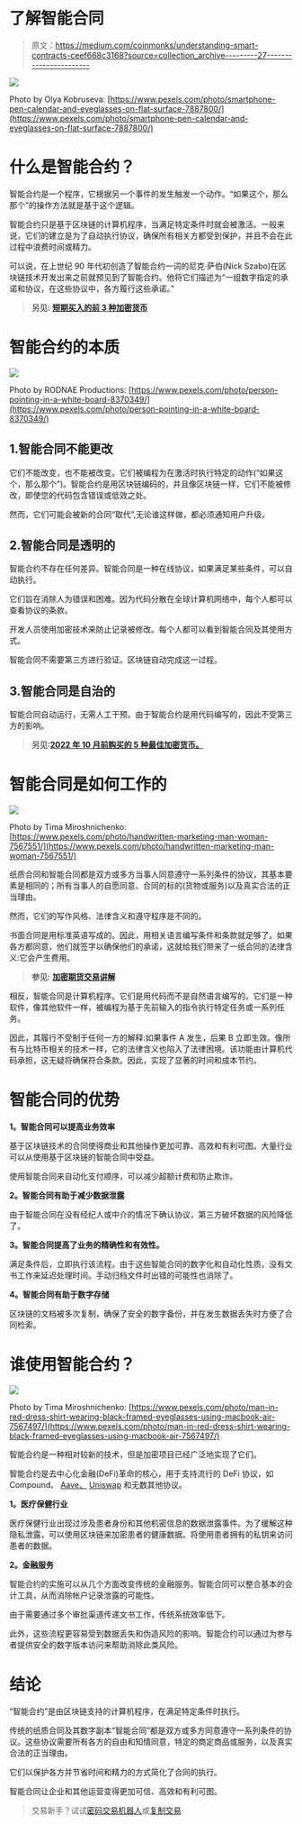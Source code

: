 # 了解智能合同

> 原文：<https://medium.com/coinmonks/understanding-smart-contracts-ceef668c3168?source=collection_archive---------27----------------------->

![](img/e80cd3cec9f3a7cc424b9362a533929d.png)

Photo by Olya Kobruseva: [https://www.pexels.com/photo/smartphone-pen-calendar-and-eyeglasses-on-flat-surface-7887800/](https://www.pexels.com/photo/smartphone-pen-calendar-and-eyeglasses-on-flat-surface-7887800/)

# 什么是智能合约？

智能合约是一个程序，它根据另一个事件的发生触发一个动作。“如果这个，那么那个”的操作方法就是基于这个逻辑。

智能合约只是基于区块链的计算机程序，当满足特定条件时就会被激活。一般来说，它们的建立是为了自动执行协议，确保所有相关方都受到保护，并且不会在此过程中浪费时间或精力。

可以说，在上世纪 90 年代初创造了智能合约一词的尼克·萨伯(Nick Szabo)在区块链技术开发出来之前就预见到了智能合约。他将它们描述为“一组数字指定的承诺和协议，在这些协议中，各方履行这些承诺。”

> **另见:** [**短期买入的前 3 种加密货币**](https://ilekeairende.com/top-3-cryptocurrencies-to-buy-for-the-short-term-68182977f045)

# 智能合约的本质

![](img/9ebde0c57d6006459f348e9d72bfa9f1.png)

Photo by RODNAE Productions: [https://www.pexels.com/photo/person-pointing-in-a-white-board-8370349/](https://www.pexels.com/photo/person-pointing-in-a-white-board-8370349/)

## 1.智能合同不能更改

它们不能改变，也不能被改变。它们被编程为在激活时执行特定的动作(“如果这个，那么那个”)。智能合约是用区块链编码的，并且像区块链一样，它们不能被修改，即使您的代码包含错误或低效之处。

然而，它们可能会被新的合同“取代”,无论谁这样做，都必须通知用户升级。

## 2.智能合同是透明的

智能合约不存在任何差异。智能合同是一种在线协议，如果满足某些条件，可以自动执行。

它们旨在消除人为错误和困难。因为代码分散在全球计算机网络中，每个人都可以查看协议的条款。

开发人员使用加密技术来防止记录被修改。每个人都可以看到智能合同及其使用方式。

智能合同不需要第三方进行验证。区块链自动完成这一过程。

## 3.智能合同是自治的

智能合同自动运行，无需人工干预。由于智能合约是用代码编写的，因此不受第三方的影响。

> **另见:**[**2022 年 10 月前购买的 5 种最佳加密货币。**](/coinmonks/5-best-cryptocurrencies-to-buy-ahead-of-october-2022-5cfc758a1a5b)

# 智能合同是如何工作的

![](img/3a9b719acd9b80e988f784be431ed5d6.png)

Photo by Tima Miroshnichenko: [https://www.pexels.com/photo/handwritten-marketing-man-woman-7567551/](https://www.pexels.com/photo/handwritten-marketing-man-woman-7567551/)

纸质合同和智能合同都是双方或多方当事人同意遵守一系列条件的协议，其基本要素是相同的；所有当事人的自愿同意、合同的标的(货物或服务)以及真实合法的正当理由。

然而，它们的写作风格、法律含义和遵守程序是不同的。

书面合同是用标准英语写成的。因此，用相关语言编写条件和条款就足够了。如果各方都同意，他们就签字以确保他们的承诺，这就给我们带来了一纸合同的法律含义:它会产生费用。

> **参见:** [**加密期货交易讲解**](https://medium.com/coinmonks/crypto-futures-trading-explained-684598049ba8https://medium.com/coinmonks/crypto-futures-trading-explained-684598049ba8)

相反，智能合同是计算机程序。它们是用代码而不是自然语言编写的。它们是一种软件，像其他软件一样，被编程为基于先前输入的指令执行特定任务或一系列任务。

因此，其履行不受制于任何一方的解释:如果事件 A 发生，后果 B 立即生效。像所有与比特币相关的技术一样，它的法律含义也陷入了法律困境。该功能由计算机代码承担，这无疑将确保符合条款。因此，实现了显著的时间和成本节约。

# 智能合同的优势

**1。智能合同可以提高业务效率**

基于区块链技术的合同使得商业和其他操作更加可靠、高效和有利可图。大量行业可以从使用基于区块链的智能合同中受益。

使用智能合同来自动化支付顺序，可以减少超额计费和防止欺诈。

**2。智能合同有助于减少数据泄露**

由于智能合同在没有经纪人或中介的情况下确认协议，第三方破坏数据的风险降低了。

**3。智能合同提高了业务的精确性和有效性。**

满足条件后，立即执行该流程。由于这些智能合同的数字化和自动化性质，没有文书工作来延迟处理时间。手动归档文件时出错的可能性也消除了。

**4。智能合同有助于数字存储**

区块链的文档被多次复制，确保了安全的数字备份，并在发生数据丢失时方便了合同检索。

# 谁使用智能合约？

![](img/e4eedb7ebc9ef06b6d0b1981fab8f8cd.png)

Photo by Tima Miroshnichenko: [https://www.pexels.com/photo/man-in-red-dress-shirt-wearing-black-framed-eyeglasses-using-macbook-air-7567497/](https://www.pexels.com/photo/man-in-red-dress-shirt-wearing-black-framed-eyeglasses-using-macbook-air-7567497/)

智能合约是一种相对较新的技术，但是加密项目已经广泛地实现了它们。

智能合约是去中心化金融(DeFi)革命的核心，用于支持流行的 DeFi 协议，如 Compound、 [Aave、](https://aave.com/) [Uniswap](https://uniswap.org/) 和无数其他协议。

**1。医疗保健行业**

医疗保健行业出现过涉及患者身份和其他机密信息的数据泄露事件。为了缓解这种隐私泄露，可以使用区块链来加密患者的健康数据。将使用患者拥有的私钥来访问患者的数据。

**2。金融服务**

智能合约的实施可以从几个方面改变传统的金融服务。智能合同可以整合基本的会计工具，从而消除帐户记录泄露的可能性。

由于需要通过多个审批渠道传递文书工作，传统系统效率低下。

此外，这些流程更容易受到数据丢失和伪造风险的影响。智能合约可以通过为参与者提供安全的数字版本访问来帮助消除此类风险。

# 结论

“智能合约”是由区块链支持的计算机程序，在满足特定条件时执行。

传统的纸质合同及其数字副本“智能合同”都是双方或多方同意遵守一系列条件的协议。这些协议需要所有各方的自由和知情同意，特定的商定商品或服务，以及真实合法的正当理由。

它们以保护各方并节省时间和精力的方式简化了合同的执行。

智能合同让企业和其他运营变得更加可信、高效和有利可图。

> 交易新手？试试[密码交易机器人](/coinmonks/crypto-trading-bot-c2ffce8acb2a)或[复制交易](/coinmonks/top-10-crypto-copy-trading-platforms-for-beginners-d0c37c7d698c)